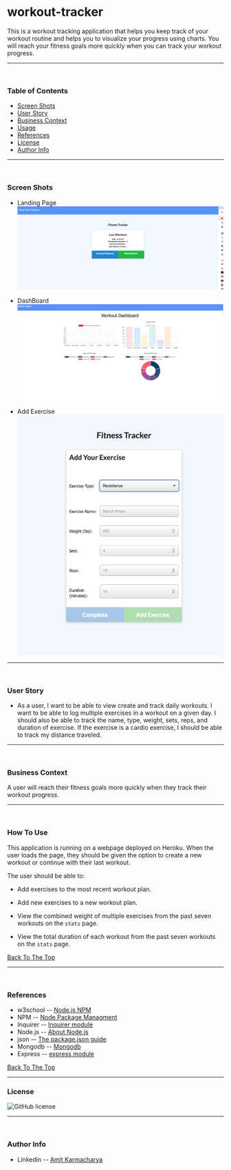 # workout-tracker

This is a workout tracking application that helps you keep track of your workout routine and helps you to visualize your progress using charts. You will reach your fitness goals more quickly when you can track your workout progress.

---
<br>

### Table of Contents
- [Screen Shots](#screen-shots)
- [User Story](#user-story)
- [Business Context](#business-context)
- [Usage](#usage)
- [References](#references)
- [License](#license)
- [Author Info](#author-info)

---
<br>


### Screen Shots
- Landing Page
![Landing Page](./public/assets/images/landing-page.png)

- DashBoard
![DashBoard](./public/assets/images/dashboard.png)

- Add Exercise
![Add Exercise](./public/assets/images/add-exercise.png)

---
<br>

### User Story

* As a user, I want to be able to view create and track daily workouts. I want to be able to log multiple exercises in a workout on a given day. I should also be able to track the name, type, weight, sets, reps, and duration of exercise. If the exercise is a cardio exercise, I should be able to track my distance traveled.

---
<br>

### Business Context

A user will reach their fitness goals more quickly when they track their workout progress.

---
<br>

### How To Use

This application is running on a webpage deployed on Heroku. When the user loads the page, they should be given the option to create a new workout or continue with their last workout.

The user should be able to:

  * Add exercises to the most recent workout plan.

  * Add new exercises to a new workout plan.

  * View the combined weight of multiple exercises from the past seven workouts on the `stats` page.

  * View the total duration of each workout from the past seven workouts on the `stats` page.

[Back To The Top](#Workout-Tracker)

---
<br>

### References

- w3school -- [Node.js NPM](https://www.w3schools.com/nodejs/nodejs_npm.asp)
- NPM -- [Node Package Managment](https://www.npmjs.com/)
- Inquirer -- [Inquirer module](https://www.npmjs.com/package/inquirer)
- Node.js -- [About Node.js](https://nodejs.org/en/)
- json -- [The package.json guide](https://nodejs.dev/learn/the-package-json-guide)
- Mongodb -- [Mongodb](https://docs.mongodb.com/manual/reference/resource-document/)
- Express -- [express module](https://www.npmjs.com/package/express)


[Back To The Top](#Workout-Tracker)

---
### License

![GitHub license](https://img.shields.io/badge/license-MIT-red.svg)

---

<br />

### Author Info

- Linkedin -- [Amit Karmacharya](https://www.linkedin.com/in/amit-karmacharya-b344731ab/)

